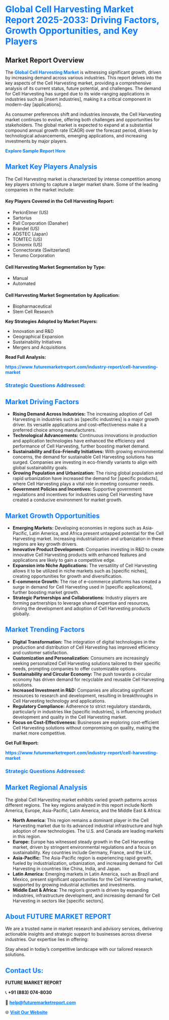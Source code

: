 <h1 style="color: #007BFF;">Global Cell Harvesting Market Report 2025-2033: Driving Factors, Growth Opportunities, and Key Players</h1>

<section id="overview">
<h2>Market Report Overview</h2>
<p>The <a href="https://www.futuremarketreport.com/industry-report/cell-harvesting-market" style="color: #007BFF; text-decoration: none;"><strong>Global Cell Harvesting Market</strong></a> is witnessing significant growth, driven by increasing demand across various industries. This report delves into the key aspects of the Cell Harvesting market, providing a comprehensive analysis of its current status, future potential, and challenges. The demand for Cell Harvesting has surged due to its wide-ranging applications in industries such as [insert industries], making it a critical component in modern-day [applications].</p>
<p>As consumer preferences shift and industries innovate, the Cell Harvesting market continues to evolve, offering both challenges and opportunities for stakeholders. The global market is expected to expand at a substantial compound annual growth rate (CAGR) over the forecast period, driven by technological advancements, emerging applications, and increasing investments by major players.</p>
</section>

<section id="overview">
<p><a href="https://www.futuremarketreport.com/request-sample/reportId=64832" style="color: #007BFF; text-decoration: none;"><strong>Explore Sample Report Here</strong></a></p>
</section>

<section id="key-players">
<h2 style="color: #007BFF;">Market Key Players Analysis</h2>
<p>The Cell Harvesting market is characterized by intense competition among key players striving to capture a larger market share. Some of the leading companies in the market include:</p>
<h4>Key Players Covered in the Cell Harvesting Report:</h4>
<ul><li>PerkinElmer (US)</li><li>Sartorius</li><li>Pall Corporation (Danaher)</li><li>Brandel (US)</li><li>ADSTEC (Japan)</li><li>TOMTEC (US)</li><li>Scinomix (US)</li><li>Connectorate (Switzerland)</li><li>Terumo Corporation</li></ul>
<h4>Cell Harvesting Market Segmentation by Type:</h4>
<ul><li>Manual</li><li>Automated</li></ul>

<h4>Cell Harvesting Market Segmentation by Application:</h4>
<ul><li>Biopharmaceutical</li><li>Stem Cell Research</li></ul>
<p><strong>Key Strategies Adopted by Market Players:</strong></p>
<ul>
<li>Innovation and R&D</li>
<li>Geographical Expansion</li>
<li>Sustainability Initiatives</li>
<li>Mergers and Acquisitions</li>
</ul>
</section>

<section>
<p><strong>Read Full Analysis: </strong></p><a href="https://www.futuremarketreport.com/industry-report/cell-harvesting-market" style="color: #007BFF; text-decoration: none;"><strong>https://www.futuremarketreport.com/industry-report/cell-harvesting-market</strong></a>
<h3 style="color: #007BFF;">Strategic Questions Addressed:</h3>
</section>

<section id="driving-factors">
<h2 style="color: #007BFF;">Market Driving Factors</h2>
<ul>
<li><strong>Rising Demand Across Industries:</strong> The increasing adoption of Cell Harvesting in industries such as [specific industries] is a major growth driver. Its versatile applications and cost-effectiveness make it a preferred choice among manufacturers.</li>
<li><strong>Technological Advancements:</strong> Continuous innovations in production and application technologies have enhanced the efficiency and performance of Cell Harvesting, further boosting market demand.</li>
<li><strong>Sustainability and Eco-Friendly Initiatives:</strong> With growing environmental concerns, the demand for sustainable Cell Harvesting solutions has surged. Companies are investing in eco-friendly variants to align with global sustainability goals.</li>
<li><strong>Growing Population and Urbanization:</strong> The rising global population and rapid urbanization have increased the demand for [specific products], where Cell Harvesting plays a vital role in meeting consumer needs.</li>
<li><strong>Government Policies and Incentives:</strong> Supportive government regulations and incentives for industries using Cell Harvesting have created a conducive environment for market growth.</li>
</ul>
</section>

<section id="growth-opportunities">
<h2 style="color: #007BFF;">Market Growth Opportunities</h2>
<ul>
<li><strong>Emerging Markets:</strong> Developing economies in regions such as Asia-Pacific, Latin America, and Africa present untapped potential for the Cell Harvesting market. Increasing industrialization and urbanization in these regions are key growth drivers.</li>
<li><strong>Innovative Product Development:</strong> Companies investing in R&D to create innovative Cell Harvesting products with enhanced features and applications are likely to gain a competitive edge.</li>
<li><strong>Expansion into Niche Applications:</strong> The versatility of Cell Harvesting allows it to be utilized in niche markets such as [specific niches], creating opportunities for growth and diversification.</li>
<li><strong>E-commerce Growth:</strong> The rise of e-commerce platforms has created a surge in demand for Cell Harvesting used in [specific applications], further boosting market growth.</li>
<li><strong>Strategic Partnerships and Collaborations:</strong> Industry players are forming partnerships to leverage shared expertise and resources, driving the development and adoption of Cell Harvesting products globally.</li>
</ul>
</section>

<section id="trending-factors">
<h2 style="color: #007BFF;">Market Trending Factors</h2>
<ul>
<li><strong>Digital Transformation:</strong> The integration of digital technologies in the production and distribution of Cell Harvesting has improved efficiency and customer satisfaction.</li>
<li><strong>Customization and Personalization:</strong> Consumers are increasingly seeking personalized Cell Harvesting solutions tailored to their specific needs, prompting companies to offer customizable options.</li>
<li><strong>Sustainability and Circular Economy:</strong> The push towards a circular economy has driven demand for recyclable and reusable Cell Harvesting solutions.</li>
<li><strong>Increased Investment in R&D:</strong> Companies are allocating significant resources to research and development, resulting in breakthroughs in Cell Harvesting technology and applications.</li>
<li><strong>Regulatory Compliance:</strong> Adherence to strict regulatory standards, particularly in industries like [specific industries], is influencing product development and quality in the Cell Harvesting market.</li>
<li><strong>Focus on Cost-Effectiveness:</strong> Businesses are exploring cost-efficient Cell Harvesting solutions without compromising on quality, making the market more competitive.</li>
</ul>
</section>

<section>
<p><strong>Get Full Report: </strong></p><a href="https://www.futuremarketreport.com/industry-report/cell-harvesting-market" style="color: #007BFF; text-decoration: none;"><strong>https://www.futuremarketreport.com/industry-report/cell-harvesting-market</strong></a>
<h3 style="color: #007BFF;">Strategic Questions Addressed:</h3>
</section>


<section id="regional-analysis">
<h2 style="color: #007BFF;">Market Regional Analysis</h2>
<p>The global Cell Harvesting market exhibits varied growth patterns across different regions. The key regions analyzed in this report include North America, Europe, Asia-Pacific, Latin America, and the Middle East & Africa:</p>
<ul>
<li><strong>North America:</strong> This region remains a dominant player in the Cell Harvesting market due to its advanced industrial infrastructure and high adoption of new technologies. The U.S. and Canada are leading markets in this region.</li>
<li><strong>Europe:</strong> Europe has witnessed steady growth in the Cell Harvesting market, driven by stringent environmental regulations and a focus on sustainability. Key countries include Germany, France, and the U.K.</li>
<li><strong>Asia-Pacific:</strong> The Asia-Pacific region is experiencing rapid growth, fueled by industrialization, urbanization, and increasing demand for Cell Harvesting in countries like China, India, and Japan.</li>
<li><strong>Latin America:</strong> Emerging markets in Latin America, such as Brazil and Mexico, present significant opportunities for the Cell Harvesting market, supported by growing industrial activities and investments.</li>
<li><strong>Middle East & Africa:</strong> The region’s growth is driven by expanding industries, infrastructure development, and increasing demand for Cell Harvesting in sectors like [specific sectors].</li>
</ul>
</section>

<footer>
<h2 style="color: #007BFF;">About FUTURE MARKET REPORT</h2>
<p>We are a trusted name in market research and advisory services, delivering actionable insights and strategic support to businesses across diverse industries. Our expertise lies in offering:</p>

<p>Stay ahead in today’s competitive landscape with our tailored research solutions.</p>

<h2 style="color: #007BFF;">Contact Us:</h2>
<p><strong>FUTURE MARKET REPORT</strong></p>
<p>📞 <strong>+91 (883) 074-8030</strong></p>
<p>📧 <strong><a href="mailto:help@futuremarketreport.com" style="color: #007BFF;">help@futuremarketreport.com</a></strong></p>
<p>🌐 <strong><a href="https://www.futuremarketreport.com/" style="color: #007BFF;">Visit Our Website</a></strong></p>
</footer>